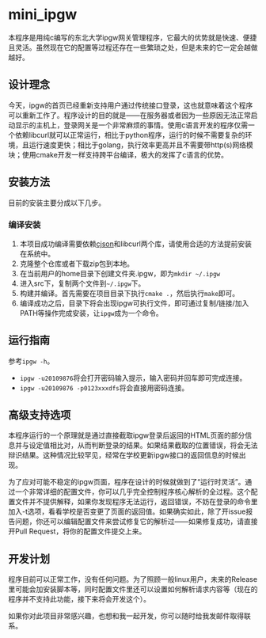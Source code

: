 # mini_ipgw

本程序是用纯c编写的东北大学ipgw网关管理程序，它最大的优势就是快速、便捷且灵活。虽然现在它的配置等过程还存在一些繁琐之处，但是未来的它一定会越做越好。

## 设计理念

今天，ipgw的首页已经重新支持用户通过传统接口登录，这也就意味着这个程序可以重新工作了。程序设计的目的就是——在服务器或者因为一些原因无法正常启动显示的主机上，登录网关是一个非常麻烦的事情。使用c语言开发的程序仅需一个依赖libcurl就可以正常运行，相比于python程序，运行的时候不需要复杂的环境，且运行速度更快；相比于golang，执行效率更高并且不需要带http(s)网络模块；使用cmake开发一样支持跨平台编译，极大的发挥了c语言的优势。

## 安装方法

目前的安装主要分成以下几步。

### 编译安装

1. 本项目成功编译需要依赖[cjson](https://github.com/DaveGamble/cJSON)和libcurl两个库，请使用合适的方法提前安装在系统中。
2. 克隆整个仓库或者下载zip包到本地。
3. 在当前用户的home目录下创建文件夹.ipgw，即为`mkdir ~/.ipgw`
4. 进入src下，复制两个文件到`~/.ipgw`下。
5. 构建并编译。首先需要在项目目录下执行`cmake .`，然后执行`make`即可。
6. 编译成功之后，目录下将会出现ipgw可执行文件，即可通过复制/链接/加入PATH等操作完成安装，让`ipgw`成为一个命令。

## 运行指南

参考`ipgw -h`。

- `ipgw -u20109876`将会打开密码输入提示，输入密码并回车即可完成连接。
- `ipgw -u20109876 -p0123xxxdfs`将会直接用密码连接。

## 高级支持选项

本程序运行的一个原理就是通过直接截取ipgw登录后返回的HTML页面的部分信息并与设定值相比对，从而判断登录的结果。如果结果截取的位置错误，将会无法辩识结果。这种情况比较罕见，经常在学校更新ipgw接口的返回信息的时候出现。

为了应对可能不稳定的ipgw页面，程序在设计的时候就做到了“运行时灵活”。通过一个非常详细的配置文件，你可以几乎完全控制程序核心解析的全过程。这个配置文件并不提供解释，如果你发现程序无法运行，返回错误，不妨在登录的命令里加入-t选项，看看学校是否变更了页面的返回值。如果确实如此，除了开issue报告问题，你还可以编辑配置文件来尝试修复它的解析过——如果修复成功，请直接开Pull Request，将你的配置文件提交上来。

## 开发计划

程序目前可以正常工作，没有任何问题。为了照顾一般linux用户，未来的Release里可能会加安装脚本等，同时配置文件里还可以设置如何解析请求内容等（现在的程序并不支持此功能，接下来将会开发这个）。

如果你对此项目非常感兴趣，也想和我一起开发，你可以随时给我发邮件取得联系。
